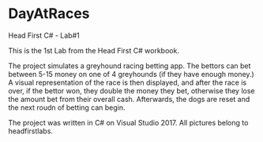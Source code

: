 # DayAtRaces
Head First C# - Lab#1 

This is the 1st Lab from the Head First C# workbook.

The project simulates a greyhound racing betting app. The bettors can bet between 5-15 money on one of 4 greyhounds (if they have enough money.) A visual representation of the race is then displayed, and after the race is over, if the bettor won, they double the money they bet, otherwise they lose the amount bet from their overall cash. Afterwards, the dogs are reset and the next roudn of betting can begin. 


The project was written in C# on Visual Studio 2017.
All pictures belong to headfirstlabs.
